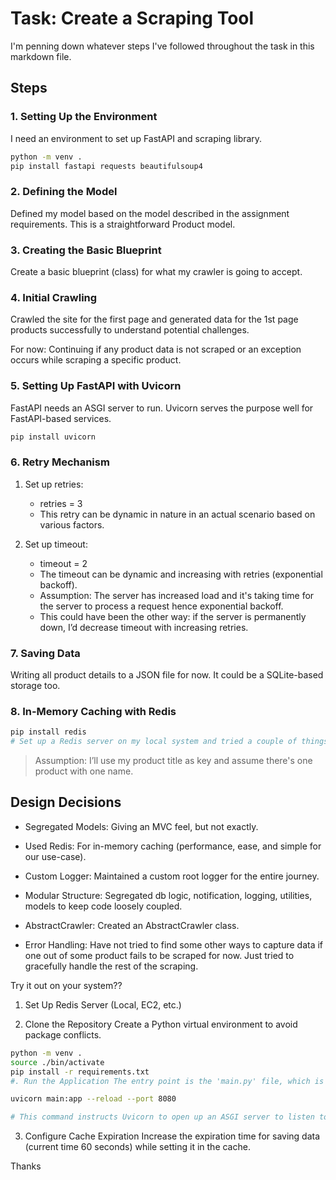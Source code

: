 # Task: Create a Scraping Tool

I'm penning down whatever steps I've followed throughout the task in this markdown file.

## Steps

### 1. Setting Up the Environment

I need an environment to set up FastAPI and scraping library.

```bash
python -m venv .
pip install fastapi requests beautifulsoup4
```

### 2. Defining the Model

Defined my model based on the model described in the assignment requirements. This is a straightforward Product model.

### 3. Creating the Basic Blueprint

Create a basic blueprint (class) for what my crawler is going to accept.

### 4. Initial Crawling

Crawled the site for the first page and generated data for the 1st page products successfully to understand potential challenges.

For now: Continuing if any product data is not scraped or an exception occurs while scraping a specific product.

### 5. Setting Up FastAPI with Uvicorn

FastAPI needs an ASGI server to run. Uvicorn serves the purpose well for FastAPI-based services.

```bash
pip install uvicorn
```

### 6. Retry Mechanism

1. Set up retries:
    - retries = 3
    - This retry can be dynamic in nature in an actual scenario based on various factors.
  
2. Set up timeout:
   - timeout = 2
   - The timeout can be dynamic and increasing with retries (exponential backoff).
   - Assumption: The server has increased load and it's taking time for the server to process a request hence exponential backoff.
   - This could have been the other way: if the server is permanently down, I’d decrease timeout with increasing retries.

### 7. Saving Data

Writing all product details to a JSON file for now. It could be a SQLite-based storage too.

### 8. In-Memory Caching with Redis

```bash
pip install redis
# Set up a Redis server on my local system and tried a couple of things.
```

> Assumption: I’ll use my product title as key and assume there's one product with one name.

## Design Decisions

- Segregated Models: Giving an MVC feel, but not exactly.

- Used Redis: For in-memory caching (performance, ease, and simple for our use-case).

- Custom Logger: Maintained a custom root logger for the entire journey.

- Modular Structure: Segregated db logic, notification, logging, utilities, models to keep code loosely coupled.

- AbstractCrawler: Created an AbstractCrawler class.

- Error Handling: Have not tried to find some other ways to capture data if one out of some product fails to be scraped for now. Just tried to gracefully handle the rest of the scraping.

Try it out on your system??

1. Set Up Redis Server
(Local, EC2, etc.)

2. Clone the Repository
Create a Python virtual environment to avoid package conflicts.

```bash
python -m venv .
source ./bin/activate
pip install -r requirements.txt
#. Run the Application The entry point is the 'main.py' file, which is run using:

uvicorn main:app --reload --port 8080

# This command instructs Uvicorn to open up an ASGI server to listen to requests sent to FastAPI's endpoint /crawl.
```



3. Configure Cache Expiration
Increase the expiration time for saving data (current time 60 seconds) while setting it in the cache.

Thanks
